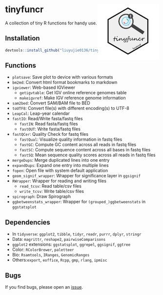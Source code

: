 # tinyfuncr <img src="logo-tinyfuncr.png" width=200 align="right" />

A collection of tiny R functions for handy use.

## Installation

```r
devtools::install_github("liuyujie0136/tinyfuncr")
```

## Functions

* `plotsave`: Save plot to device with various formats
* `bm2md`: Convert html format bookmarks to markdown
* `igviewer`: Web-based IGViewer
  * `getigvtable`: Get IGV online reference genomes table
  * `makeigvref`: Make IGV reference genome information
* `sam2bed`: Convert SAM/BAM file to BED
* `toUTF8`: Convert file(s) with different encoding(s) to UTF-8
* `LeapCal`: Leap-year calendar
* `fastIO`: Read/Write fasta/fastq files
  * `fastIN`: Read fasta/fastq files
  * `fastOUT`: Write fasta/fastq files
* `fastQCer`: Quality Check for fastq files
  * `fastQual`: Visualize quality information in fastq files
  * `fastGC`: Compute GC content across all reads in fastq files
  * `fastSC`: Compute sequence content across all bases in fastq files
  * `fastSQ`: Mean sequence quality scores across all reads in fastq files
* `mergeDups`: Merge duplicated lines into one entry
* `expandDups`: Expand one entry into multiple lines
* `fopen`: Open file with system default application
* `geom_signif_wrapper`: Wrapper for significance layer in `ggsignif`
* `RWrapper`: Wrapper for reading and writing files
  * `read_tcsv`: Read table/csv files
  * `write_tcsv`: Write table/csv files
* `spirograph`: Draw Spirograph
* `ggbetweenstats_wrapper`: Wrapper for `(grouped_)ggbetweenstats` in `ggstatsplot`

## Dependencies

* In `tidyverse`: `ggplot2`, `tibble`, `tidyr`, `readr`, `purrr`, `dplyr`, `stringr`
* Data: `magrittr`, `reshape2`, `pairwiseComparisons`
* `ggplot2` extensions: `ggstatsplot`, `ggrepel`, `ggsignif`, `ggtree`
* Color: `RColorBrewer`, `paletteer`
* Bio: `Rsamtools`, `IRanges`, `GenomicRanges`
* Others:`export`, `eoffice`, `Rcpp`, `gmp`, `rlang`, `ipmisc`

## Bugs

If you find bugs, please open an [issue](https://github.com/liuyujie0136/tinyfuncr/issues).
